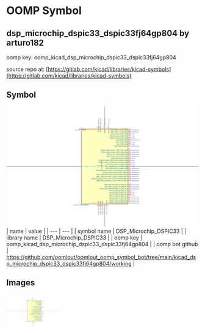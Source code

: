 # OOMP Symbol  
## dsp_microchip_dspic33_dspic33fj64gp804  by arturo182  
  
oomp key: oomp_kicad_dsp_microchip_dspic33_dspic33fj64gp804  
  
source repo at: [https://gitlab.com/kicad/libraries/kicad-symbols](https://gitlab.com/kicad/libraries/kicad-symbols)  
## Symbol  
  
[![working.png](working_600.png)](working.png)  
| name | value | 
| --- | --- | 
| symbol name | DSP_Microchip_DSPIC33 | 
| library name | DSP_Microchip_DSPIC33 | 
| oomp key | oomp_kicad_dsp_microchip_dspic33_dspic33fj64gp804 | 
| oomp bot github | https://github.com/oomlout/oomlout_oomp_symbol_bot/tree/main/kicad_dsp_microchip_dspic33_dspic33fj64gp804/working | 
## Images  
  
[![working.png](working_140.png)](working.png)  
